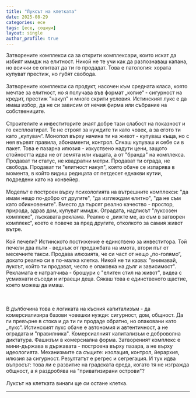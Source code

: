 ```yaml
---
title: "Луксът на клетката"
date: 2025-08-29
categories: есе
tags: [есе, социум]
layout: single
author_profile: true
---
```


<div class="poem3">

Затворените комплекси са за открити комплексари, които искат да избият имидж на елитност.
Никой не те учи как да разпознаваш капана, но всички се опитват да ти го продадат. Това е патология: хората купуват престиж, но губят свобода.<br/>
<br/>
Затворените комплекси са продукт, насочен към средната класа, която мечтае за елитност, но я получава във формат „копие“ - 
сигурност на кредит, престиж "накуп" и много скрити условия. Истинският лукс е да имаш избор, да не си зависим от нечия фирма или събрание на собствениците.
<br/><br/>
Строителите и инвеститорите знаят добре тази слабост на показност и го експлоатират. Те не строят за нуждите ти като човек, а за егото ти като „купувач“. 
Монопол върху начина ти на живот - купуваш къща, но с нея вървят правила, абонаменти, контрол. Сякаш купуваш и себе си в пакет.
Това е пазарна илюзия - изкуствено надути цени, защото стойността идва не от земята или къщата, а от "бранда" на комплекса. Продават ти статус, не квадратни метри.
Продават ти ограда, не свобода. Продават ти "елитност накуп", която обаче се изпарява в момента, 
в който видиш редицата от петдесет еднакви кутии, подредени като на конвейер.
<br/><br/>
Моделът е построен върху психологията на вътрешните комплекси: "да имам нещо по-добро от другите", "да изглеждам елитно", "да не съм като обикновените".
Вместо да търсят реално качество - простор, природа, здрав дом, купуват имидж. Оградата, надписът "луксозен комплекс", лъскавата реклама. 
Реално е „вижте ме, аз съм в затворен комплекс“, което е повече за пред другите, отколкото за самия живот вътре.
<br/><br/>
Кой печели? Истинското постижение е единствено за инвеститора. Той печели два пъти - веднъж от продажбата на имота, втори път от месечните такси.
Продава илюзията, че си част от нещо „по-голямо“, докато реално си в по-малка клетка. Никой не ти казва: "внимавай, луксът, който ти продават,
често е опаковка на дълг и зависимост".
Рекламата е натрапчива - брошури с "елитен стил на живот", видеа с усмихнати съседи и играещи деца. Сякаш това е единственото щастие, което можеш да имаш. 

<br/><br/>
В дълбочина това е логиката на късния капитализъм - да комерсиализира базови човешки нужди: сигурност, дом, общност. Да ги превърне в стока и да ти ги продаде обратно, но опаковани като „лукс“. Истинският лукс обаче е автономия и автентичност, а не оградата и "правилника".
Комерсиалният капитализъм е доброволна диктатура. Фашизъм в комерсиална форма. Затвореният комплекс е мини-държава в държавата - 
построена върху пазара, а не върху идеологията. Механизмите са същите: изолация, контрол, йерархия, илюзия за сигурност. Резултатът е регрес и сегрегация.
И тук идва въпросът: това ли е развитие на градската среда, когато тя не изгражда общност, а я раздробява на "приватизирани острови"? 
<br/><br/>
Луксът на клетката винаги ще си остане клетка.

<hr/>
</div>